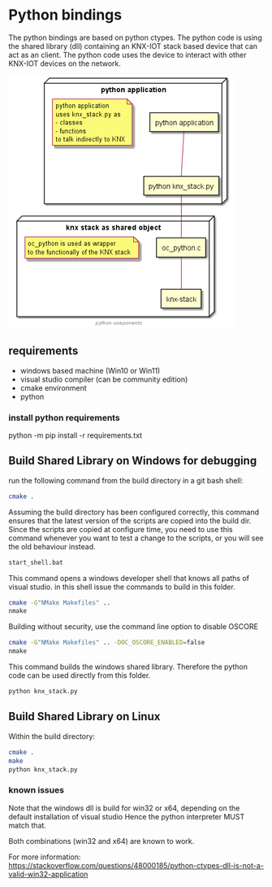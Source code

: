 # Python bindings

The python bindings are based on python ctypes.
The python code is using the shared library (dll) containing an KNX-IOT stack based device that can act as an client.
The python code uses the device to interact with other KNX-IOT devices on the network.

![python architecture}](../images/python-architecture.png)

## requirements

- windows based machine (Win10 or Win11)
- visual studio compiler (can be community edition)
- cmake environment
- python

### install python requirements

python -m pip install -r requirements.txt

## Build Shared Library on Windows for debugging

run the following command from the build directory in a git bash shell:

```bash
cmake .
```

Assuming the build directory has been configured correctly, this command ensures that the latest
version of the scripts are copied into the build dir. Since the scripts are copied at configure time,
you need to use this command whenever you want to test a change to the scripts, or you will see the
old behaviour instead.

```bash
start_shell.bat
```

This command opens a windows developer shell that knows all paths of visual studio.
in this shell issue the commands to build in this folder.

```bash
cmake -G"NMake Makefiles" ..
nmake
```

Building without security, use the command line option to disable OSCORE

```bash
cmake -G"NMake Makefiles" .. -DOC_OSCORE_ENABLED=false
nmake
```

This command builds the windows shared library.
Therefore the python code can be used directly from this folder.

```bash
python knx_stack.py
```

## Build Shared Library on Linux

Within the build directory:

```bash
cmake .
make
python knx_stack.py
```

### known issues

Note that the windows dll is build for win32 or x64, depending on the default installation of visual studio
Hence the python interpreter MUST match that.

Both combinations (win32 and x64) are known to work.

For more information: https://stackoverflow.com/questions/48000185/python-ctypes-dll-is-not-a-valid-win32-application
